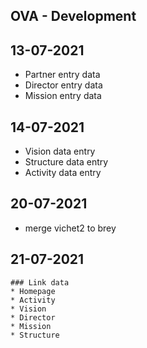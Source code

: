 ## OVA - Development
## 13-07-2021
- Partner entry data
- Director entry data
- Mission entry data

## 14-07-2021
- Vision data entry
- Structure data entry
- Activity data entry

## 20-07-2021
- merge vichet2 to brey

## 21-07-2021
    ### Link data
    * Homepage
    * Activity
    * Vision
    * Director
    * Mission
    * Structure

